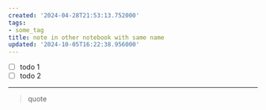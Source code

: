 ```yaml
---
created: '2024-04-28T21:53:13.752000'
tags:
- some_tag
title: note in other notebook with same name
updated: '2024-10-05T16:22:38.956000'
---
```


- [ ] todo 1
- [ ] todo 2

------------------------------------------------------------------------

> quote